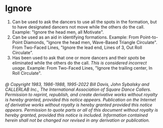 
# Ignore
 
1. Can be used to ask the dancers to use all the spots in the formation, but to have designated dancers not move while the others do the call. Example: "Ignore the head men, all Motivate". 
2. Can be used as an aid in identifying formations. Example: From Point-to-Point Diamonds, "Ignore the head men, Wave-Based Triangle Circulate". From Two-Faced Lines, "Ignore the lead end, Lines of 3, Out Roll Circulate". 
3. Has been used to ask that one or more dancers and their *spots* be eliminated while the others do the call. *This is considered incorrect usage.* Example: From Two-Faced Lines, "Ignore the trailing center, In Roll Circulate".

###### @ Copyright 1983, 1986-1988, 1995-2022 Bill Davis, John Sybalsky and CALLERLAB Inc., The International Association of Square Dance Callers. Permission to reprint, republish, and create derivative works without royalty is hereby granted, provided this notice appears. Publication on the Internet of derivative works without royalty is hereby granted provided this notice appears. Permission to quote parts or all of this document without royalty is hereby granted, provided this notice is included. Information contained herein shall not be changed nor revised in any derivation or publication.
